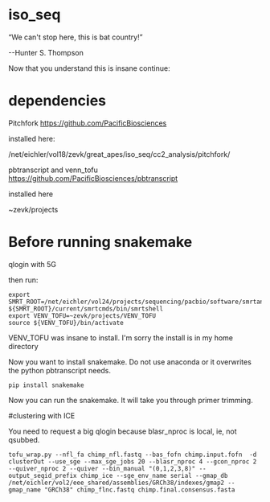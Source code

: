 # iso_seq

“We can't stop here, this is bat country!”

--Hunter S. Thompson

Now that you understand this is insane continue:

# dependencies

Pitchfork https://github.com/PacificBiosciences

installed here:

/net/eichler/vol18/zevk/great_apes/iso_seq/cc2_analysis/pitchfork/

pbtranscript and venn_tofu https://github.com/PacificBiosciences/pbtranscript

installed here

~zevk/projects

# Before running snakemake

qlogin with 5G

then run:

```
export SMRT_ROOT=/net/eichler/vol24/projects/sequencing/pacbio/software/smrtanalysis
${SMRT_ROOT}/current/smrtcmds/bin/smrtshell
export VENV_TOFU=~zevk/projects/VENV_TOFU
source ${VENV_TOFU}/bin/activate
```

VENV_TOFU was insane to install.  I'm sorry the install is in my home directory

Now you want to install snakemake.  Do not use anaconda or it overwrites the python pbtranscript needs.

```
pip install snakemake
```

Now you can run the snakemake.  It will take you through primer trimming.


#clustering with ICE

You need to request a big qlogin because blasr_nproc is local, ie, not qsubbed.

```
tofu_wrap.py --nfl_fa chimp_nfl.fastq --bas_fofn chimp.input.fofn  -d clusterOut --use_sge --max_sge_jobs 20 --blasr_nproc 4 --gcon_nproc 2 --quiver_nproc 2 --quiver --bin_manual "(0,1,2,3,8)" --output_seqid_prefix chimp_ice --sge_env_name serial --gmap_db /net/eichler/vol2/eee_shared/assemblies/GRCh38/indexes/gmap2 --gmap_name "GRCh38" chimp_flnc.fastq chimp.final.consensus.fasta
```


